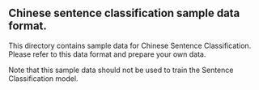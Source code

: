 ## Chinese sentence classification sample data format.

This directory contains sample data for Chinese Sentence Classification. Please refer to this data format and prepare your own data.

Note that this sample data should not be used to train the Sentence Classification model.